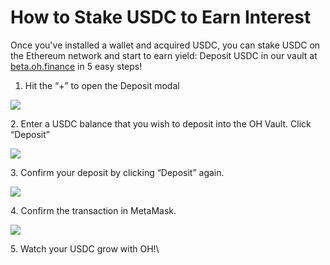 # How to Stake USDC to Earn Interest

Once you've installed a wallet and acquired USDC, you can stake USDC on the Ethereum network and start to earn yield: Deposit USDC in our vault at [beta.oh.finance](https://beta.oh.finance/) in 5 easy steps!

1. Hit the “+” to open the Deposit modal

![](https://miro.medium.com/max/700/1\*rlDlnVF07GR5QCYHN94pZA.png)

2\. Enter a USDC balance that you wish to deposit into the OH Vault. Click “Deposit”

![](https://miro.medium.com/max/700/1\*GWoV3W53-NsGzGzo7TaXkg.png)

3\. Confirm your deposit by clicking “Deposit” again.

![](https://miro.medium.com/max/700/1\*oXG-NhH6tJmULigych1qLQ.png)

4\. Confirm the transaction in MetaMask.

![](https://miro.medium.com/max/517/1\*5AO3aMT4OT8QeHz49s9fsQ.png)

5\. Watch your USDC grow with OH!\
